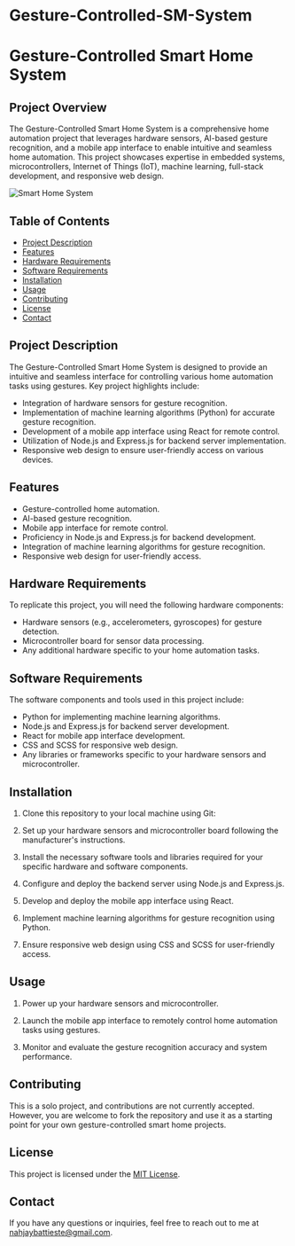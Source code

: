 # Gesture-Controlled-SM-System

# Gesture-Controlled Smart Home System

## Project Overview

The Gesture-Controlled Smart Home System is a comprehensive home automation project that leverages hardware sensors, AI-based gesture recognition, and a mobile app interface to enable intuitive and seamless home automation. This project showcases expertise in embedded systems, microcontrollers, Internet of Things (IoT), machine learning, full-stack development, and responsive web design.

![Smart Home System](link_to_image.png)

## Table of Contents
- [Project Description](#project-description)
- [Features](#features)
- [Hardware Requirements](#hardware-requirements)
- [Software Requirements](#software-requirements)
- [Installation](#installation)
- [Usage](#usage)
- [Contributing](#contributing)
- [License](#license)
- [Contact](#contact)

## Project Description

The Gesture-Controlled Smart Home System is designed to provide an intuitive and seamless interface for controlling various home automation tasks using gestures. Key project highlights include:

- Integration of hardware sensors for gesture recognition.
- Implementation of machine learning algorithms (Python) for accurate gesture recognition.
- Development of a mobile app interface using React for remote control.
- Utilization of Node.js and Express.js for backend server implementation.
- Responsive web design to ensure user-friendly access on various devices.

## Features

- Gesture-controlled home automation.
- AI-based gesture recognition.
- Mobile app interface for remote control.
- Proficiency in Node.js and Express.js for backend development.
- Integration of machine learning algorithms for gesture recognition.
- Responsive web design for user-friendly access.

## Hardware Requirements

To replicate this project, you will need the following hardware components:

- Hardware sensors (e.g., accelerometers, gyroscopes) for gesture detection.
- Microcontroller board for sensor data processing.
- Any additional hardware specific to your home automation tasks.

## Software Requirements

The software components and tools used in this project include:

- Python for implementing machine learning algorithms.
- Node.js and Express.js for backend server development.
- React for mobile app interface development.
- CSS and SCSS for responsive web design.
- Any libraries or frameworks specific to your hardware sensors and microcontroller.

## Installation

1. Clone this repository to your local machine using Git:


2. Set up your hardware sensors and microcontroller board following the manufacturer's instructions.

3. Install the necessary software tools and libraries required for your specific hardware and software components.

4. Configure and deploy the backend server using Node.js and Express.js.

5. Develop and deploy the mobile app interface using React.

6. Implement machine learning algorithms for gesture recognition using Python.

7. Ensure responsive web design using CSS and SCSS for user-friendly access.

## Usage

1. Power up your hardware sensors and microcontroller.

2. Launch the mobile app interface to remotely control home automation tasks using gestures.

3. Monitor and evaluate the gesture recognition accuracy and system performance.

## Contributing

This is a solo project, and contributions are not currently accepted. However, you are welcome to fork the repository and use it as a starting point for your own gesture-controlled smart home projects.

## License

This project is licensed under the [MIT License](LICENSE).

## Contact

If you have any questions or inquiries, feel free to reach out to me at [nahjaybattieste@gmail.com](mailto:nahjaybattieste@gmail.com).
